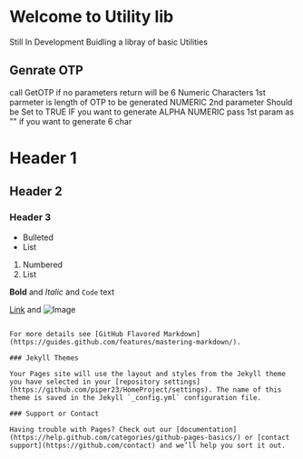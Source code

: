 # Welcome to Utility lib

Still In Development 
Buidling a libray of basic Utilities

## Genrate OTP

 call GetOTP if no parameters return will be 6 Numeric Characters
 1st parmeter is length of OTP to be generated NUMERIC
 2nd parameter Should be Set to TRUE IF you want to generate ALPHA NUMERIC pass 1st param as "" if you want to generate 6 char

# Header 1
## Header 2
### Header 3

- Bulleted
- List

1. Numbered
2. List

**Bold** and _Italic_ and `Code` text

[Link](url) and ![Image](src)
```

For more details see [GitHub Flavored Markdown](https://guides.github.com/features/mastering-markdown/).

### Jekyll Themes

Your Pages site will use the layout and styles from the Jekyll theme you have selected in your [repository settings](https://github.com/piper23/HomeProject/settings). The name of this theme is saved in the Jekyll `_config.yml` configuration file.

### Support or Contact

Having trouble with Pages? Check out our [documentation](https://help.github.com/categories/github-pages-basics/) or [contact support](https://github.com/contact) and we’ll help you sort it out.
